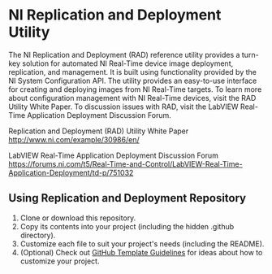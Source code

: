 # NI Replication and Deployment Utility

The NI Replication and Deployment (RAD) reference utility provides a turn-key solution for automated NI Real-Time device image deployment, replication, and management. It is built using functionality provided by the NI System Configuration API. The utility provides an easy-to-use interface for creating and deploying images from NI Real-Time targets. To learn more about configuration management with NI Real-Time devices, visit the RAD Utility White Paper. To discussion issues with RAD, visit the LabVIEW Real-Time Application Deployment Discussion Forum.

Replication and Deployment (RAD) Utility White Paper
http://www.ni.com/example/30986/en/

LabVIEW Real-Time Application Deployment Discussion Forum
https://forums.ni.com/t5/Real-Time-and-Control/LabVIEW-Real-Time-Application-Deployment/td-p/751032

## Using Replication and Deployment Repository

1. Clone or download this repository.
2. Copy its contents into your project (including the hidden .github directory). 
3. Customize each file to suit your project's needs (including the README). 
4. (Optional) Check out [GitHub Template Guidelines](https://github.com/cezaraugusto/github-template-guidelines) for ideas about how to customize your project.

